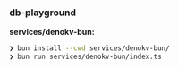 ### db-playground

**services/denokv-bun:**

```bash
❯ bun install --cwd services/denokv-bun/
❯ bun run services/denokv-bun/index.ts
```
